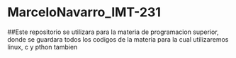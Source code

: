 # MarceloNavarro_IMT-231
##Este repositorio se utilizara para la materia de programacion superior, donde se guardara todos los codigos de la materia 
para la cual utilizaremos linux, c y pthon tambien 

